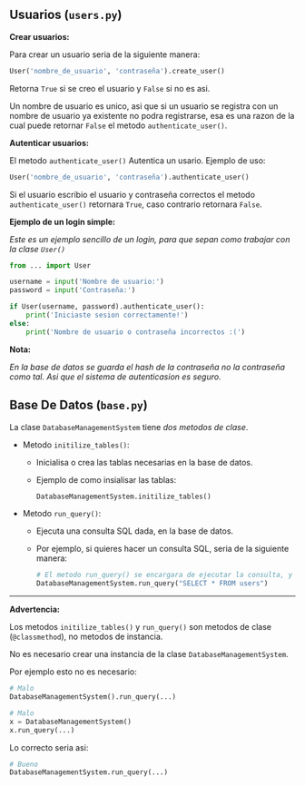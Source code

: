 

## Usuarios (`users.py`)

**Crear usuarios:**

Para crear un usuario seria de la siguiente manera:
```python
User('nombre_de_usuario', 'contraseña').create_user()
```
Retorna `True` si se creo el usuario y `False` si no es asi.

Un nombre de usuario es unico, asi que si un usuario se registra 
con un nombre de usuario ya existente no podra registrarse, esa
es una razon de la cual puede retornar `False` el metodo `authenticate_user()`.

**Autenticar usuarios:**

El metodo `authenticate_user()` Autentica un usario. Ejemplo de uso:
```python
User('nombre_de_usuario', 'contraseña').authenticate_user()
```

Si el usuario escribio el usuario y contraseña correctos el metodo `authenticate_user()`
retornara `True`, caso contrario retornara `False`.

**Ejemplo de un login simple:**

*Este es un ejemplo sencillo de un login, para que sepan como trabajar con la clase `User()`*

```python
from ... import User

username = input('Nombre de usuario:')
password = input('Contraseña:')

if User(username, password).authenticate_user():
    print('Iniciaste sesion correctamente!')
else:
    print('Nombre de usuario o contraseña incorrectos :(')
```

**Nota:**

*En la base de datos se guarda el hash de la contraseña no la contraseña como tal.
Asi que el sistema de autenticasion es seguro.*


## Base De Datos (`base.py`)

La clase `DatabaseManagementSystem` tiene *dos metodos de clase*.

- Metodo `initilize_tables()`:
    - Inicialisa o crea las tablas necesarias en la base de datos.

    - Ejemplo de como insialisar las tablas:

      ```python
      DatabaseManagementSystem.initilize_tables()
      ```

- Metodo `run_query()`:
    - Ejecuta una consulta SQL dada, en la base de datos.

    - Por ejemplo, si quieres hacer un consulta SQL, seria de la siguiente manera:

      ```python
      # El metodo run_query() se encargara de ejecutar la consulta, y retornara el resultado.
      DatabaseManagementSystem.run_query("SELECT * FROM users")
      ```
      
------------------

**Advertencia:**

Los metodos `initilize_tables()` y `run_query()` son metodos de 
clase (`@classmethod`), no metodos de instancia.

No es necesario crear una instancia de la clase `DatabaseManagementSystem`.

Por ejemplo esto no es necesario:

```python
# Malo
DatabaseManagementSystem().run_query(...)

# Malo 
x = DatabaseManagementSystem()
x.run_query(...)
```
Lo correcto seria asi:

```python
# Bueno
DatabaseManagementSystem.run_query(...)
```
